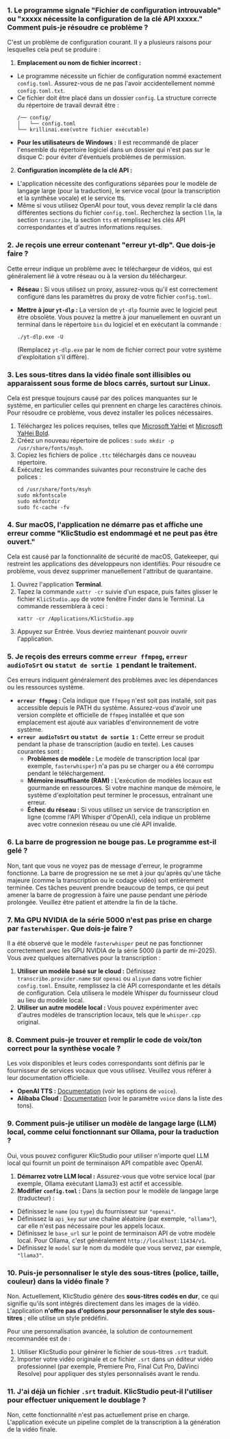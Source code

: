 ### 1. Le programme signale "Fichier de configuration introuvable" ou "xxxxx nécessite la configuration de la clé API xxxxx." Comment puis-je résoudre ce problème ?

C'est un problème de configuration courant. Il y a plusieurs raisons pour lesquelles cela peut se produire :

1. **Emplacement ou nom de fichier incorrect :**

* Le programme nécessite un fichier de configuration nommé exactement `config.toml`. Assurez-vous de ne pas l'avoir accidentellement nommé `config.toml.txt`.
* Ce fichier doit être placé dans un dossier `config`. La structure correcte du répertoire de travail devrait être :
  ```
  /── config/
  │   └── config.toml
  └── krillinai.exe(votre fichier exécutable)
  ```
* **Pour les utilisateurs de Windows :** Il est recommandé de placer l'ensemble du répertoire logiciel dans un dossier qui n'est pas sur le disque C: pour éviter d'éventuels problèmes de permission.

2. **Configuration incomplète de la clé API :**

* L'application nécessite des configurations séparées pour le modèle de langage large (pour la traduction), le service vocal (pour la transcription et la synthèse vocale) et le service tts.
* Même si vous utilisez OpenAI pour tout, vous devez remplir la clé dans différentes sections du fichier `config.toml`. Recherchez la section `llm`, la section `transcribe`, la section `tts` et remplissez les clés API correspondantes et d'autres informations requises.

### 2. Je reçois une erreur contenant "erreur yt-dlp". Que dois-je faire ?

Cette erreur indique un problème avec le téléchargeur de vidéos, qui est généralement lié à votre réseau ou à la version du téléchargeur.

* **Réseau :** Si vous utilisez un proxy, assurez-vous qu'il est correctement configuré dans les paramètres du proxy de votre fichier `config.toml`.
* **Mettre à jour `yt-dlp` :** La version de `yt-dlp` fournie avec le logiciel peut être obsolète. Vous pouvez la mettre à jour manuellement en ouvrant un terminal dans le répertoire `bin` du logiciel et en exécutant la commande :
  ```
  ./yt-dlp.exe -U
  ```
  
  (Remplacez `yt-dlp.exe` par le nom de fichier correct pour votre système d'exploitation s'il diffère).

### 3. Les sous-titres dans la vidéo finale sont illisibles ou apparaissent sous forme de blocs carrés, surtout sur Linux.

Cela est presque toujours causé par des polices manquantes sur le système, en particulier celles qui prennent en charge les caractères chinois. Pour résoudre ce problème, vous devez installer les polices nécessaires.

1. Téléchargez les polices requises, telles que [Microsoft YaHei](https://modelscope.cn/models/Maranello/KrillinAI_dependency_cn/resolve/master/%E5%AD%97%E4%BD%93/msyh.ttc) et [Microsoft YaHei Bold](https://modelscope.cn/models/Maranello/KrillinAI_dependency_cn/resolve/master/%E5%AD%97%E4%BD%93/msyhbd.ttc).
2. Créez un nouveau répertoire de polices : `sudo mkdir -p /usr/share/fonts/msyh`.
3. Copiez les fichiers de police `.ttc` téléchargés dans ce nouveau répertoire.
4. Exécutez les commandes suivantes pour reconstruire le cache des polices :
    ```
    cd /usr/share/fonts/msyh
    sudo mkfontscale
    sudo mkfontdir
    sudo fc-cache -fv
    ```

### 4. Sur macOS, l'application ne démarre pas et affiche une erreur comme "KlicStudio est endommagé et ne peut pas être ouvert."

Cela est causé par la fonctionnalité de sécurité de macOS, Gatekeeper, qui restreint les applications des développeurs non identifiés. Pour résoudre ce problème, vous devez supprimer manuellement l'attribut de quarantaine.

1. Ouvrez l'application **Terminal**.
2. Tapez la commande `xattr -cr` suivie d'un espace, puis faites glisser le fichier `KlicStudio.app` de votre fenêtre Finder dans le Terminal. La commande ressemblera à ceci :
    ```
    xattr -cr /Applications/KlicStudio.app
    ```
3. Appuyez sur Entrée. Vous devriez maintenant pouvoir ouvrir l'application.

### 5. Je reçois des erreurs comme `erreur ffmpeg`, `erreur audioToSrt` ou `statut de sortie 1` pendant le traitement.

Ces erreurs indiquent généralement des problèmes avec les dépendances ou les ressources système.

* **`erreur ffmpeg` :** Cela indique que `ffmpeg` n'est soit pas installé, soit pas accessible depuis le PATH du système. Assurez-vous d'avoir une version complète et officielle de `ffmpeg` installée et que son emplacement est ajouté aux variables d'environnement de votre système.
* **`erreur audioToSrt` ou `statut de sortie 1` :** Cette erreur se produit pendant la phase de transcription (audio en texte). Les causes courantes sont :
  * **Problèmes de modèle :** Le modèle de transcription local (par exemple, `fasterwhisper`) n'a pas pu se charger ou a été corrompu pendant le téléchargement.
  * **Mémoire insuffisante (RAM) :** L'exécution de modèles locaux est gourmande en ressources. Si votre machine manque de mémoire, le système d'exploitation peut terminer le processus, entraînant une erreur.
  * **Échec du réseau :** Si vous utilisez un service de transcription en ligne (comme l'API Whisper d'OpenAI), cela indique un problème avec votre connexion réseau ou une clé API invalide.

### 6. La barre de progression ne bouge pas. Le programme est-il gelé ?

Non, tant que vous ne voyez pas de message d'erreur, le programme fonctionne. La barre de progression ne se met à jour qu'après qu'une tâche majeure (comme la transcription ou le codage vidéo) soit entièrement terminée. Ces tâches peuvent prendre beaucoup de temps, ce qui peut amener la barre de progression à faire une pause pendant une période prolongée. Veuillez être patient et attendre la fin de la tâche.

### 7. Ma GPU NVIDIA de la série 5000 n'est pas prise en charge par `fasterwhisper`. Que dois-je faire ?

Il a été observé que le modèle `fasterwhisper` peut ne pas fonctionner correctement avec les GPU NVIDIA de la série 5000 (à partir de mi-2025). Vous avez quelques alternatives pour la transcription :

1. **Utiliser un modèle basé sur le cloud :** Définissez `transcribe.provider.name` sur `openai` ou `aliyun` dans votre fichier `config.toml`. Ensuite, remplissez la clé API correspondante et les détails de configuration. Cela utilisera le modèle Whisper du fournisseur cloud au lieu du modèle local.
2. **Utiliser un autre modèle local :** Vous pouvez expérimenter avec d'autres modèles de transcription locaux, tels que le `whisper.cpp` original.

### 8. Comment puis-je trouver et remplir le code de voix/ton correct pour la synthèse vocale ?

Les voix disponibles et leurs codes correspondants sont définis par le fournisseur de services vocaux que vous utilisez. Veuillez vous référer à leur documentation officielle.

* **OpenAI TTS :** [Documentation](https://platform.openai.com/docs/guides/text-to-speech/api-reference) (voir les options de `voice`).
* **Alibaba Cloud :** [Documentation](https://help.aliyun.com/zh/isi/developer-reference/overview-of-speech-synthesis) (voir le paramètre `voice` dans la liste des tons).

### 9. Comment puis-je utiliser un modèle de langage large (LLM) local, comme celui fonctionnant sur Ollama, pour la traduction ?

Oui, vous pouvez configurer KlicStudio pour utiliser n'importe quel LLM local qui fournit un point de terminaison API compatible avec OpenAI.

1. **Démarrez votre LLM local :** Assurez-vous que votre service local (par exemple, Ollama exécutant Llama3) est actif et accessible.
2. **Modifier `config.toml` :** Dans la section pour le modèle de langage large (traducteur) :

* Définissez le `name` (ou `type`) du fournisseur sur `"openai"`.
* Définissez la `api_key` sur une chaîne aléatoire (par exemple, `"ollama"`), car elle n'est pas nécessaire pour les appels locaux.
* Définissez le `base_url` sur le point de terminaison API de votre modèle local. Pour Ollama, c'est généralement `http://localhost:11434/v1`.
* Définissez le `model` sur le nom du modèle que vous servez, par exemple, `"llama3"`.

### 10. Puis-je personnaliser le style des sous-titres (police, taille, couleur) dans la vidéo finale ?

Non. Actuellement, KlicStudio génère des **sous-titres codés en dur**, ce qui signifie qu'ils sont intégrés directement dans les images de la vidéo. L'application **n'offre pas d'options pour personnaliser le style des sous-titres** ; elle utilise un style prédéfini.

Pour une personnalisation avancée, la solution de contournement recommandée est de :

1. Utiliser KlicStudio pour générer le fichier de sous-titres `.srt` traduit.
2. Importer votre vidéo originale et ce fichier `.srt` dans un éditeur vidéo professionnel (par exemple, Premiere Pro, Final Cut Pro, DaVinci Resolve) pour appliquer des styles personnalisés avant le rendu.

### 11. J'ai déjà un fichier `.srt` traduit. KlicStudio peut-il l'utiliser pour effectuer uniquement le doublage ?

Non, cette fonctionnalité n'est pas actuellement prise en charge. L'application exécute un pipeline complet de la transcription à la génération de la vidéo finale.